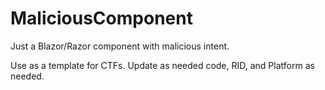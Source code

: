 # MaliciousComponent
Just a Blazor/Razor component with malicious intent.

Use as a template for CTFs.  Update as needed code, RID, and Platform as needed.
